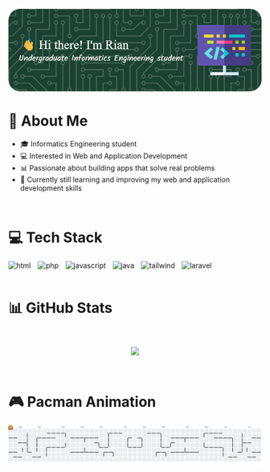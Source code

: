 ![Rian Putra Pratama](img/header.png)

# 💫 About Me
- 🎓 Informatics Engineering student  
- 💻 Interested in Web and Application Development  
- 📊 Passionate about building apps that solve real problems  
- 🧠 Currently still learning and improving my web and application development skills

<br>

# 💻 Tech Stack
<div align="left">
<img src="https://cdn.jsdelivr.net/gh/devicons/devicon@latest/icons/html5/html5-original.svg" height="40" alt="html" style="margin-right:10px;"/>
<img src="https://cdn.jsdelivr.net/gh/devicons/devicon@latest/icons/php/php-original.svg" height="40" alt="php" style="margin-right:10px;"/>
<img src="https://cdn.jsdelivr.net/gh/devicons/devicon@latest/icons/javascript/javascript-original.svg" height="40" alt="javascript" style="margin-right:10px;"/>
<img src="https://cdn.jsdelivr.net/gh/devicons/devicon@latest/icons/java/java-original.svg" height="40" alt="java" style="margin-right:10px;"/>
<img src="https://cdn.jsdelivr.net/gh/devicons/devicon@latest/icons/tailwindcss/tailwindcss-original.svg" height="40" alt="tailwind" style="margin-right:10px;"/>
<img src="https://cdn.jsdelivr.net/gh/devicons/devicon@latest/icons/laravel/laravel-original.svg" height="40" alt="laravel" style="margin-right:10px;"/>
</div>

<br>

# 📊 GitHub Stats

<br>

<div align="center">

![](https://github-readme-stats.vercel.app/api/top-langs/?username=RianPP666&theme=tokyonight&hide_border=false&include_all_commits=false&count_private=false&layout=compact)

</div>

<br>

# 🎮 Pacman Animation
<picture>
  <source media="(prefers-color-scheme: dark)" srcset="https://raw.githubusercontent.com/RianPP666/RianPP666/output/pacman-contribution-graph-dark.svg">
  <source media="(prefers-color-scheme: light)" srcset="https://raw.githubusercontent.com/RianPP666/RianPP666/output/pacman-contribution-graph.svg">
  <img alt="pacman contribution graph" src="https://raw.githubusercontent.com/RianPP666/RianPP666/output/pacman-contribution-graph.svg">
</picture>